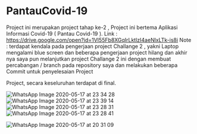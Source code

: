 # PantauCovid-19
Project ini merupakan project tahap ke-2 , Project ini bertema Aplikasi Informasi Covid-19 ( Pantau Covid-19 ).
Link : https://drive.google.com/open?id=1VI55Fb8XGqIrLktlzI4aeNlxLTk-is8i
Note : terdapat kendala pada pengerjaan project Challange 2 , yakni Laptop mengalami blue screen dan beberapa pengerjaan project hilang dan akhir nya saya pun melanjutkan project Challange 2 ini dengan membuat percabangan / branch pada repository saya dan melakukan beberapa Commit untuk penyelesaian Project

Project, secara keseluruhan terdapat di final.


![WhatsApp Image 2020-05-17 at 23 34 28](https://user-images.githubusercontent.com/54489655/82279609-2cecc200-99b7-11ea-929b-c82de5342df9.jpeg)
![WhatsApp Image 2020-05-17 at 23 39 14](https://user-images.githubusercontent.com/54489655/82279623-3413d000-99b7-11ea-95da-169eecfe44fc.jpeg)
![WhatsApp Image 2020-05-17 at 23 28 31](https://user-images.githubusercontent.com/54489655/82279626-34ac6680-99b7-11ea-8014-7951afc7fe89.jpeg)
![WhatsApp Image 2020-05-17 at 23 28 41](https://user-images.githubusercontent.com/54489655/82279629-3544fd00-99b7-11ea-9dc6-f1546554224a.jpeg)

![WhatsApp Image 2020-05-17 at 20 31 09](https://user-images.githubusercontent.com/54489655/82281329-409a2780-99bb-11ea-87e6-229f63cabc7d.jpeg)
